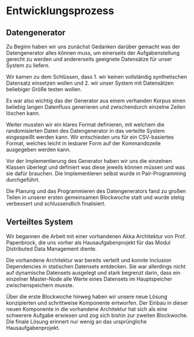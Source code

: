 # Entwicklungsprozess

## Datengenerator

Zu Beginn haben wir uns zunächst Gedanken darüber gemacht was der Datengenerator alles können muss, um einerseits der Aufgabenstellung gerecht zu werden und andererseits geeignete Datensätze für unser System zu liefern. 

Wir kamen zu dem Schlüssen, dass 1. wir keinen vollständig synthetischen Datensatz einsetzen wollen und 2. wir unser System mit Datensätzen beliebiger Größe testen wollen.

Es war also wichtig das der Generator aus einem verhanden Korpus einen beliebig langen Datenfluss generieren und zwischendurch einzelne Zeilen löschen kann.

Weiter mussten wir ein klares Format definieren, mit welchem die randomisierten Daten des Datengenerator in das verteilte System eingespeißt werden kann. Wir entschieden uns für ein CSV-basiertes Format, welches leicht in lesbarer Form auf der Kommandozeile ausgegeben werden kann.

Vor der Implementierung des Generator haben wir uns die einzelnen Klassen überlegt und definiert was diese jeweils können müssen und was sie dafür brauchen. Die Implementieren selbst wurde in Pair-Programming durchgeführt.

Die Planung und das Programmieren des Datengenerators fand zu großen Teilen in unserer ersten gemeinsamen Blockwoche statt und wurde stetig verbessert und schlussendlich finalisiert.

## Verteiltes System

Wir begannen die Arbeit mit einer vorhandenen Akka Architektur von Prof. Papenbrock, die uns vorher als Hausaufgabenprojekt für das Modul Distributed Data Management diente. 

Die vorhandene Architektur war bereits verteilt und konnte Inclusion Dependencies in statischen Datensets entdecken. Sie war allerdings nicht auf dynamische Datensets ausgelegt und stark begrenzt darin, dass ein einzelner Master-Node alle Werte eines Datensets im Hauptspeicher zwischenspeichern musste.

Über die erste Blockwoche hinweg haben wir unsere neue Lösung konzipierten und schrittweise Komponente entworfen. Der Einbau in dieser neuen Komponente in die vorhandene Architektur hat sich als eine schwerere Aufgabe erwiesen und zog sich bishin zur zweiten Blockwoche. Die finale Lösung erinnert nur wenig an das ursprüngliche Hausaufgabenprojekt.


